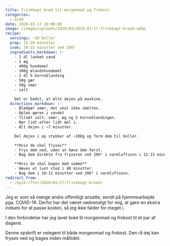 ```yaml
---
title: Friskbagt brød til morgenmad og frokost
categories:
  - brød
date: 2020-03-17 19:00:00
image: /images/uploads/2020/03/2020-03-17-friskbagt-broed.webp
recipe:
  servings: ~10 boller
  prep: 15-20 minutter
  cook: 10-15 minutter ved 200°
  ingredients_markdown: |-
    - 2 dl lunket vand
    - 1 æg
    - 400g hvedemel
    - 100g ølandshvedemel
    - 2 dl 5 kornsblanding
    - 50g gær
    - 50g smør
    - salt

    Det er bedst, at ælte dejen på maskine.
  directions_markdown: |-
    - Blødgør smør, det skal ikke smeltes.
    - Opløs gæren i vandet
    - Tilsæt salt, smør, æg og 5 kornsblandingen.
    - Rør lidt efter lidt mel i.
    - Ælt dejen i ~7 minutter.

    Del dejen i op stykker af ~100g og form dem til boller.

    **Hvis de skal fryses**
    - Frys dem ned, uden at hæve dem først.
    - Bag dem direkte fra fryseren ved 200° i varmluftsovn i 12-15 minutter.

    **Hvis de skal bages med samme**
    - Hæves et lunt sted i 40 minutter.
    - Bag dem i 10-12 minutter ved 200° i varmluftsovn.
redirect_from:
  - /opskrifter/2020/03/17/friskbagt-broed/
---
```


Jeg er som så mange andre offentligt ansatte, sendt på hjemmearbejde pga. COVID-19. Derfor har det været nødvendigt for mig, at gøre en ekstra indsats for at passe kosten, så jeg ikke falder for meget i.

I den forbindelse har jeg lavet brød til morgenmad og frokost til et par af dagene.

Denne opskrift er velegent til både morgenmad og frokost. Den rå dej kan fryses ned og bages inden måltidet.
